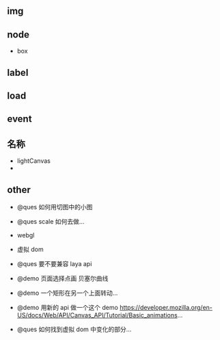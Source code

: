 ## img

## node

-   box

## label

## load

## event

## 名称

-   lightCanvas
-

## other

-   @ques 如何用切图中的小图

-   @ques scale 如何去做...

-   webgl

-   虚拟 dom

-   @ques 要不要兼容 laya api

-   @demo 页面选择点画 贝塞尔曲线

-   @demo 一个矩形在另一个上面转动...
-   @demo 用新的 api 做一个这个 demo
    https://developer.mozilla.org/en-US/docs/Web/API/Canvas_API/Tutorial/Basic_animations...

-   @ques 如何找到虚拟 dom 中变化的部分...
